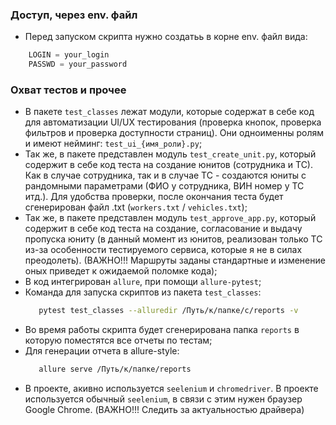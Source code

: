 ### Доступ, через env. файл
- Перед запуском скрипта нужно создатьь в корне env. файл вида:
```python
    LOGIN = your_login
    PASSWD = your_password 
```
### Охват тестов и прочее
- В пакете ```test_classes``` лежат модули, которые содержат в себе код для автоматизации UI/UX тестирования (проверка кнопок, проверка фильтров и проверка доступности страниц). Они одноименны ролям и имеют нейминг: ```test_ui_{имя_роли}.py```;
- Так же, в пакете представлен модуль ```test_create_unit.py```, который содержит в себе код теста на создание юнитов (сотрудника и ТС). Как в случае сотрудника, так и в случае ТС - создаются юниты с рандомными параметрами (ФИО у сотрудника, ВИН номер у ТС итд.). Для удобства проверки, после окончания теста будет сгенерирован файл .txt (```workers.txt``` / ```vehicles.txt```);
- Так же, в пакете представлен модуль ```test_approve_app.py```, который содержит в себе код теста на создание, согласование и выдачу пропуска юниту (в данный момент из юнитов, реализован только ТС из-за особенности тестируемого сервиса, которые я не в силах преодолеть). (ВАЖНО!!! Маршруты заданы стандартные и изменение оных приведет к ожидаемой поломке кода);
- В код интегрирован ```allure```, при помощи ```allure-pytest```;
- Команда для запуска скриптов из пакета ```test_classes```: 
  ```bash
     pytest test_classes --alluredir /Путь/к/папке/с/reports -v
  ``` 
- Во время работы скрипта будет сгенерирована папка ```reports``` в которую поместятся все отчеты по тестам;
- Для генерации отчета в allure-style: 
  ```bash
     allure serve /Путь/к/папке/reports
  ```
- В проекте, акивно используется ```seelenium``` и ```chromedriver```. В проекте используется обычный ```seelenium```, в связи с этим нужен браузер Google Chrome. (ВАЖНО!!! Следить за актуальностью драйвера)
